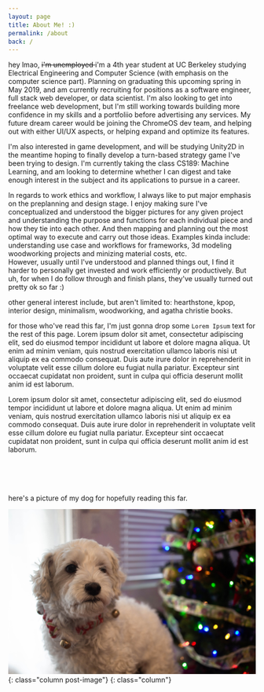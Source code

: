 ```yaml
---
layout: page
title: About Me! :)
permalink: /about
back: /
---
```


<link rel="stylesheet" href="{{ "/assets/css/posts.css" | prepend: site.baseurl }}">

hey lmao, <s> i'm unemployed </s> i'm a 4th year student at UC Berkeley studying Electrical Engineering and Computer Science (with emphasis on the computer science part).  Planning on graduating this upcoming spring in May 2019, and am currently recruiting for positions as a software engineer, full stack web developer, or data scientist.  I'm also looking to get into freelance web development, but I'm still working towards building more confidence in my skills and a portfoliio before advertising any services.  My future dream career would be joining the ChromeOS dev team, and helping out with either UI/UX aspects, or helping expand and optimize its features.

I'm also interested in game development, and will be studying Unity2D in the meantime hoping to finally develop a turn-based strategy game I've been trying to design.  I'm currently taking the class CS189: Machine Learning, and am looking to determine whether I can digest and take enough interest in the subject and its applications to pursue in a career.

In regards to work ethics and workflow, I always like to put major emphasis on the preplanning and design stage.  I enjoy making sure I've conceptualized and understood the bigger pictures for any given project and understanding the purpose and functions for each individual piece and how they tie into each other.  And then mapping and planning out the most optimal way to execute and carry out those ideas. Examples kinda include: understanding use case and workflows for frameworks, 3d modeling woodworking projects and minizing material costs, etc.  
However, usually until I've understood and planned things out, I find it harder to personally get invested and work efficiently or productively. But uh, for when I do follow through and finish plans, they've usually turned out pretty ok so far :)

other general interest include, but aren't limited to: hearthstone, kpop, interior design, minimalism, woodworking, and agatha christie books.

for those who've read this far, I'm just gonna drop some `Lorem Ipsum` text for the rest of this page.
Lorem ipsum dolor sit amet, consectetur adipiscing elit, sed do eiusmod tempor incididunt ut labore et dolore magna aliqua. Ut enim ad minim veniam, quis nostrud exercitation ullamco laboris nisi ut aliquip ex ea commodo consequat. Duis aute irure dolor in reprehenderit in voluptate velit esse cillum dolore eu fugiat nulla pariatur. Excepteur sint occaecat cupidatat non proident, sunt in culpa qui officia deserunt mollit anim id est laborum.

Lorem ipsum dolor sit amet, consectetur adipiscing elit, sed do eiusmod tempor incididunt ut labore et dolore magna aliqua. Ut enim ad minim veniam, quis nostrud exercitation ullamco laboris nisi ut aliquip ex ea commodo consequat. Duis aute irure dolor in reprehenderit in voluptate velit esse cillum dolore eu fugiat nulla pariatur. Excepteur sint occaecat cupidatat non proident, sunt in culpa qui officia deserunt mollit anim id est laborum.

<br><br><br><br>
here's a picture of my dog for <span style="font-size: 10pt"> hopefully </span> reading this far.

![Mushu :)](/assets/images/mushu.jpg){: class="column post-image"}
{: class="column"}